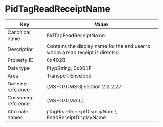 # PidTagReadReceiptName

| Key | Value |
|---|---|
| Canonical name | PidTagReadReceiptName |
| Description | Contains the display name for the end user to whom a read receipt is directed. |
| Property ID | 0x402B |
| Data type | PtypString, 0x001F |
| Area | Transport Envelope |
| Defining reference | [MS-OXOMSG] section 2.2.2.27 |
| Consuming reference | [MS-OXCMAIL] |
| Alternate names | ptagReadReceiptDisplayName, ReadReceiptDisplayName |
